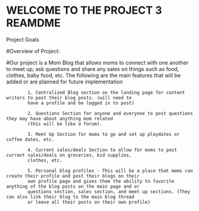 # WELCOME TO THE PROJECT 3 REAMDME

Project Goals

#Overview of Project:

#Our project is a Mom Blog that allows moms to connect with one another to meet up, ask questions and share any sales on things such as food, clothes, baby food, etc. The following are the main features that will be added or are planned for future implementation

            1. Centralized Blog section on the landing page for content writers to post their blog posts. (will need to 
            have a profile and be logged in to post)

            2. Questions Section for anyone and everyone to post questions they may have about anything mom related 
            (this will be like a forum).

            3. Meet Up Section for moms to go and set up playdates or coffee dates, etc.

            4. Current sales/deals Section to allow for moms to post current sales/deals on groceries, kid supplies, 
            clothes, etc.

            5. Personal blog profiles - This will be a place that moms can create their profile and post their blogs on their
            own profile page and gives them the ability to favorite anything of the blog posts on the main page and or
            questions section, sales section, and meet up sections. (They can also link their blog to the main blog thread 
            or leave all their posts on their own profile)
